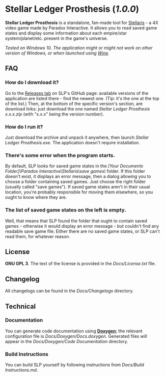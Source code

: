 # Stellar Ledger Prosthesis (*1.0.0*)

**Stellar Ledger Prosthesis** is a standalone, fan-made tool for [Stellaris](https://store.steampowered.com/app/281990/Stellaris/) - a 4X video game made by Paradox Interactive. It allows you to read saved game states and display some information about each empire/star system/planet/etc. present in the game's universe.

*Tested on Windows 10. The application might or might not work on other version of Windows, or when launched using [Wine](https://www.winehq.org/).*

## FAQ

### How do I download it?

Go to the [Releases tab](https://github.com/DreamCobbler/StellarLedgerProsthesis/releases) on SLP's GitHub page: available versions of the application are listed there - find the newest one. (Tip: it's the one at the top of the list.) Then, at the bottom of the specific version's section, are download links: just download the one named *Stellar Ledger Prosthesis x.x.x.zip* (with "x.x.x" being the version number).

### How do I run it?

Just download the archive and unpack it anywhere, then launch *Stellar Ledger Prosthesis.exe*. The application doesn't require installation.

### There's some error when the program starts.

By default, SLP looks for saved game states in the *[Your Documents Folder]\\Paradox Interactive\\Stellaris\\save games\\* folder. If this folder doesn't exist, it displays an error message, then a dialog allowing you to choose a folder containing saved games. Just choose the right folder (usually called "save games"). If saved game states aren't in their usual location, you're probably responsible for moving them elsewhere, so you ought to know where they are.

### The list of saved game states on the left is empty.

Well, that means that SLP found the folder that ought to contain saved games - otherwise it would display an error message - but couldn't find any readable save game file. Either there are no saved game states, or SLP can't read them, for whatever reason.

## License

**GNU GPL 3**. The text of the license is provided in the *Docs/License.txt* file.

## Changelog

All changelogs can be found in the *Docs/Changelogs* directory.

## Technical

### Documentation

You can generate code documentation using [**Doxygen**](https://www.doxygen.nl/index.html); the relevant configuration file is *Docs/Doxygen/Docs.doxygen*. Generated files will appear in the *Docs/Doxygen/Code Documentation* directory.

### Build Instructions

You can build SLP yourself by following instructions from *Docs/Build Instructions.md*.